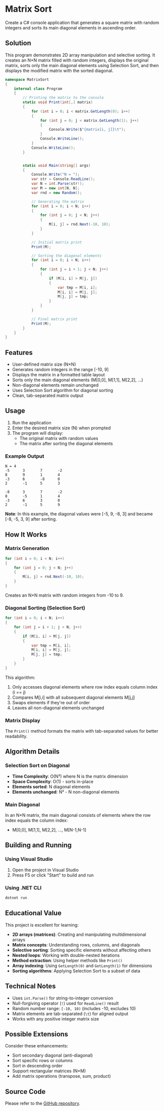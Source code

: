 # Matrix Sort

Create a C# console application that generates a square matrix with random integers and sorts its main diagonal elements in ascending order.

## Solution

This program demonstrates 2D array manipulation and selective sorting. It creates an N×N matrix filled with random integers, displays the original matrix, sorts only the main diagonal elements using Selection Sort, and then displays the modified matrix with the sorted diagonal.

```cs
namespace MatrixSort
{
    internal class Program
    {
        // Printing the matrix to the console
        static void Print(int[,] matrix)
        {
            for (int i = 0; i < matrix.GetLength(0); i++)
            {
                for (int j = 0; j < matrix.GetLength(1); j++)
                {
                    Console.Write($"{matrix[i, j]}\t");
                }
                Console.WriteLine();
            }
            Console.WriteLine();
        }


        static void Main(string[] args)
        {
            Console.Write("N = ");
            var str = Console.ReadLine();
            var N = int.Parse(str!);
            var M = new int[N, N];
            var rnd = new Random();

            // Generating the matrix
            for (int i = 0; i < N; i++)
            {
                for (int j = 0; j < N; j++)
                {
                    M[i, j] = rnd.Next(-10, 10);
                }
            }

            // Initial matrix print
            Print(M);

            // Sorting the diagonal elements
            for (int i = 0; i < N; i++)
            {
                for (int j = i + 1; j < N; j++)
                {
                    if (M[i, i] > M[j, j])
                    {
                        var tmp = M[i, i];
                        M[i, i] = M[j, j];
                        M[j, j] = tmp;
                    }
                }
            }

            // Final matrix print
            Print(M);
        }
    }
}
```

## Features

- User-defined matrix size (N×N)
- Generates random integers in the range [-10, 9]
- Displays the matrix in a formatted table layout
- Sorts only the main diagonal elements (M[0,0], M[1,1], M[2,2], ...)
- Non-diagonal elements remain unchanged
- Uses Selection Sort algorithm for diagonal sorting
- Clean, tab-separated matrix output

## Usage

1. Run the application
2. Enter the desired matrix size (N) when prompted
3. The program will display:
   - The original matrix with random values
   - The matrix after sorting the diagonal elements

### Example Output

```
N = 4
-5      3       7       -2
8       9       1       4
-3      6       -8      0
2       -1      5       3

-8      3       7       -2
8       -5      1       4
-3      6       3       0
2       -1      5       9
```

**Note**: In this example, the diagonal values were [-5, 9, -8, 3] and became [-8, -5, 3, 9] after sorting.

## How It Works

### Matrix Generation

```cs
for (int i = 0; i < N; i++)
{
    for (int j = 0; j < N; j++)
    {
        M[i, j] = rnd.Next(-10, 10);
    }
}
```

Creates an N×N matrix with random integers from -10 to 9.

### Diagonal Sorting (Selection Sort)

```cs
for (int i = 0; i < N; i++)
{
    for (int j = i + 1; j < N; j++)
    {
        if (M[i, i] > M[j, j])
        {
            var tmp = M[i, i];
            M[i, i] = M[j, j];
            M[j, j] = tmp;
        }
    }
}
```

This algorithm:

1. Only accesses diagonal elements where row index equals column index (i == j)
2. Compares M[i,i] with all subsequent diagonal elements M[j,j]
3. Swaps elements if they're out of order
4. Leaves all non-diagonal elements unchanged

### Matrix Display

The `Print()` method formats the matrix with tab-separated values for better readability.

## Algorithm Details

### Selection Sort on Diagonal

- **Time Complexity**: O(N²) where N is the matrix dimension
- **Space Complexity**: O(1) - sorts in-place
- **Elements sorted**: N diagonal elements
- **Elements unchanged**: N² - N non-diagonal elements

### Main Diagonal

In an N×N matrix, the main diagonal consists of elements where the row index equals the column index:

- M[0,0], M[1,1], M[2,2], ..., M[N-1,N-1]

## Building and Running

### Using Visual Studio

1. Open the project in Visual Studio
2. Press F5 or click "Start" to build and run

### Using .NET CLI

```bash
dotnet run
```

## Educational Value

This project is excellent for learning:

- **2D arrays (matrices)**: Creating and manipulating multidimensional arrays
- **Matrix concepts**: Understanding rows, columns, and diagonals
- **Selective sorting**: Sorting specific elements without affecting others
- **Nested loops**: Working with double-nested iterations
- **Method extraction**: Using helper methods like `Print()`
- **Array indexing**: Using `GetLength(0)` and `GetLength(1)` for dimensions
- **Sorting algorithms**: Applying Selection Sort to a subset of data

## Technical Notes

- Uses `int.Parse()` for string-to-integer conversion
- Null-forgiving operator (`!`) used for `ReadLine()` result
- Random number range: `[-10, 10)` (includes -10, excludes 10)
- Matrix elements are tab-separated (`\t`) for aligned output
- Works with any positive integer matrix size

## Possible Extensions

Consider these enhancements:

- Sort secondary diagonal (anti-diagonal)
- Sort specific rows or columns
- Sort in descending order
- Support rectangular matrices (N×M)
- Add matrix operations (transpose, sum, product)

## Source Code

Please refer to the [GitHub repository](https://github.com/musicvano/Tutorials/tree/main/MatrixSort).
